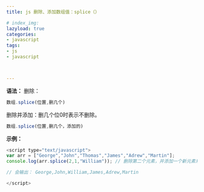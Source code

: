 ```yaml
---
title: js 删除、添加数组值：splice（）

# index_img: 
lazyload: true
categories:
- javascript
tags:
- js
- javascript



---
```












**语法：**
删除：
```javascript
数组.splice(位置,删几个)
```

删除并添加：删几个位0时表示不删除。

```javascript
数组.splice(位置,删几个，添加的)
```

**示例：**
```javascript
<script type="text/javascript">
var arr = ["George","John","Thomas","James","Adrew","Martin"];
console.log(arr.splice(2,1,"William"));	// 删除第二个元素，并添加一个新元素来替代被删除的元素

// 会输出： George,John,William,James,Adrew,Martin

</script>
```


